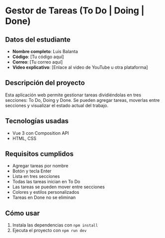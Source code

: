 # Gestor de Tareas (To Do | Doing | Done)

## Datos del estudiante

- **Nombre completo**: Luis Balanta
- **Código**: [Tu código aquí]
- **Correo**: [Tu correo aquí]
- **Video explicativo**: [Enlace al video de YouTube u otra plataforma]

## Descripción del proyecto

Esta aplicación web permite gestionar tareas dividiéndolas en tres secciones: To Do, Doing y Done. Se pueden agregar tareas, moverlas entre secciones y visualizar el estado actual del trabajo.

## Tecnologías usadas

- Vue 3 con Composition API
- HTML, CSS

## Requisitos cumplidos

- Agregar tareas por nombre
- Botón y tecla Enter
- Lista en tres secciones
- Todas las tareas inician en To Do
- Las tareas se pueden mover entre secciones
- Colores y estilos personalizados
- Tareas en Done no se eliminan

## Cómo usar

1. Instala las dependencias con `npm install`
2. Ejecuta el proyecto con `npm run dev`
